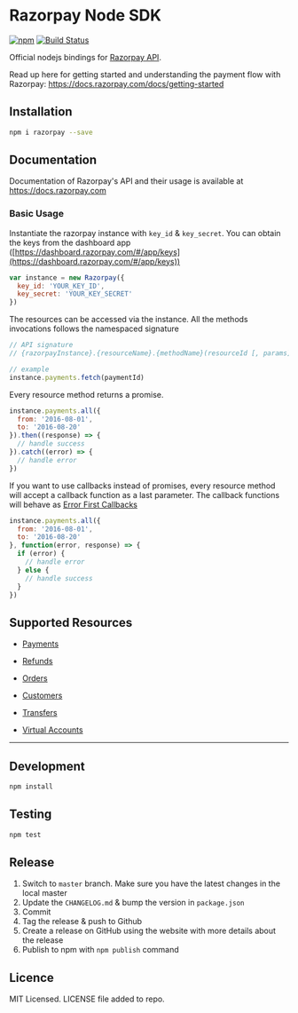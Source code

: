 # Razorpay Node SDK
[![npm](https://img.shields.io/npm/v/razorpay.svg?maxAge=2592000?style=flat-square)](https://www.npmjs.com/package/razorpay)
[![Build Status](https://travis-ci.org/razorpay/razorpay-node.svg?branch=master)](https://travis-ci.org/razorpay/razorpay-node)

Official nodejs bindings for [Razorpay API](https://docs.razorpay.com/docs/payments).

Read up here for getting started and understanding the payment flow with Razorpay: <https://docs.razorpay.com/docs/getting-started>

## Installation

```bash
npm i razorpay --save
```

## Documentation


Documentation of Razorpay's API and their usage is available at <https://docs.razorpay.com>


### Basic Usage

Instantiate the razorpay instance with `key_id` & `key_secret`. You can obtain the keys from the dashboard app ([https://dashboard.razorpay.com/#/app/keys](https://dashboard.razorpay.com/#/app/keys))

```js
var instance = new Razorpay({
  key_id: 'YOUR_KEY_ID',
  key_secret: 'YOUR_KEY_SECRET'
})
```

The resources can be accessed via the instance. All the methods invocations follows the namespaced signature

```js
// API signature
// {razorpayInstance}.{resourceName}.{methodName}(resourceId [, params])

// example
instance.payments.fetch(paymentId)
```

Every resource method returns a promise.

```js
instance.payments.all({
  from: '2016-08-01',
  to: '2016-08-20'
}).then((response) => {
  // handle success
}).catch((error) => {
  // handle error
})
```

If you want to use callbacks instead of promises, every resource method will accept a callback function as a last parameter. The callback functions will behave as [Error First Callbacks ](http://fredkschott.com/post/2014/03/understanding-error-first-callbacks-in-node-js/)

```js
instance.payments.all({
  from: '2016-08-01',
  to: '2016-08-20'
}, function(error, response) => {
  if (error) {
    // handle error
  } else {
    // handle success
  }
})
```

## Supported Resources

- [Payments](https://github.com/razorpay/razorpay-node/wiki#payments)

- [Refunds](https://github.com/razorpay/razorpay-node/wiki#refunds)

- [Orders](https://github.com/razorpay/razorpay-node/wiki#orders)

- [Customers](https://github.com/razorpay/razorpay-node/wiki#customers)

- [Transfers](https://github.com/razorpay/razorpay-node/wiki#transfers)

- [Virtual Accounts](https://github.com/razorpay/razorpay-node/wiki#virtual-accounts)
---


## Development

```bash
npm install
```

## Testing

```bash
npm test
```

## Release

1. Switch to `master` branch. Make sure you have the latest changes in the local master
2. Update the `CHANGELOG.md` & bump the version in `package.json`
3. Commit
4. Tag the release & push to Github
5. Create a release on GitHub using the website with more details about the release
6. Publish to npm with `npm publish` command


## Licence

MIT Licensed. LICENSE file added to repo.

